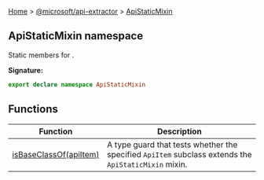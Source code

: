 [Home](./index) &gt; [@microsoft/api-extractor](./api-extractor.md) &gt; [ApiStaticMixin](./api-extractor.apistaticmixin.md)

## ApiStaticMixin namespace

Static members for .

<b>Signature:</b>

```typescript
export declare namespace ApiStaticMixin 
```

## Functions

|  Function | Description |
|  --- | --- |
|  [isBaseClassOf(apiItem)](./api-extractor.apistaticmixin.isbaseclassof.md) | A type guard that tests whether the specified `ApiItem` subclass extends the `ApiStaticMixin` mixin. |

